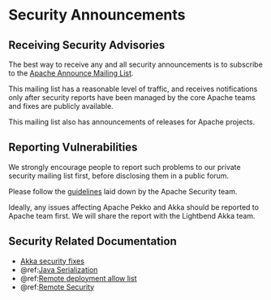 # Security Announcements

## Receiving Security Advisories

The best way to receive any and all security announcements is to subscribe to the [Apache Announce Mailing List](https://lists.apache.org/list.html?announce@apache.org).

This mailing list has a reasonable level of traffic, and receives notifications only after security reports have been managed by the core Apache teams and fixes are publicly available.

This mailing list also has announcements of releases for Apache projects.

## Reporting Vulnerabilities

We strongly encourage people to report such problems to our private security mailing list first, before disclosing them in a public forum.

Please follow the [guidelines](https://www.apache.org/security/) laid down by the Apache Security team.

Ideally, any issues affecting Apache Pekko and Akka should be reported to Apache team first. We will share the
report with the Lightbend Akka team.

## Security Related Documentation

 * [Akka security fixes](https://akka.io/security)
 * @ref:[Java Serialization](../serialization.md#java-serialization)
 * @ref:[Remote deployment allow list](../remoting.md#remote-deployment-allow-list)
 * @ref:[Remote Security](../remoting-artery.md#remote-security)
